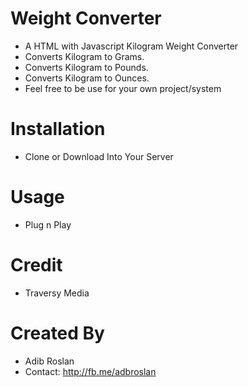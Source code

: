 # Weight Converter
- A HTML with Javascript Kilogram Weight Converter
- Converts Kilogram to Grams.
- Converts Kilogram to Pounds.
- Converts Kilogram to Ounces.
- Feel free to be use for your own project/system
 
# Installation
- Clone or Download Into Your Server

# Usage
- Plug n Play

# Credit
- Traversy Media 

# Created By
- Adib Roslan
- Contact: http://fb.me/adbroslan
